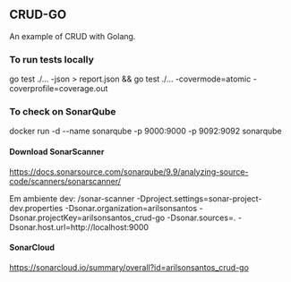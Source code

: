 ## CRUD-GO

An example of CRUD with Golang.  

### To run tests locally  

go test ./... -json > report.json &&  go test ./... -covermode=atomic -coverprofile=coverage.out

### To check on SonarQube  

docker run -d --name sonarqube -p 9000:9000 -p 9092:9092 sonarqube  

#### Download SonarScanner  
https://docs.sonarsource.com/sonarqube/9.9/analyzing-source-code/scanners/sonarscanner/  

Em ambiente dev:
/sonar-scanner -Dproject.settings=sonar-project-dev.properties  -Dsonar.organization=arilsonsantos -Dsonar.projectKey=arilsonsantos_crud-go -Dsonar.sources=. -Dsonar.host.url=http://localhost:9000
  

#### SonarCloud  
https://sonarcloud.io/summary/overall?id=arilsonsantos_crud-go